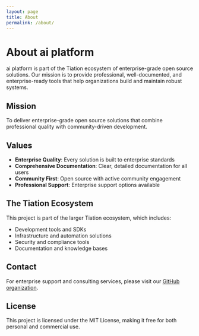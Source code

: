 ```yaml
---
layout: page
title: About
permalink: /about/
---
```


# About ai platform

ai platform is part of the Tiation ecosystem of enterprise-grade open source solutions. Our mission is to provide professional, well-documented, and enterprise-ready tools that help organizations build and maintain robust systems.

## Mission

To deliver enterprise-grade open source solutions that combine professional quality with community-driven development.

## Values

- **Enterprise Quality**: Every solution is built to enterprise standards
- **Comprehensive Documentation**: Clear, detailed documentation for all users
- **Community First**: Open source with active community engagement
- **Professional Support**: Enterprise support options available

## The Tiation Ecosystem

This project is part of the larger Tiation ecosystem, which includes:

- Development tools and SDKs
- Infrastructure and automation solutions
- Security and compliance tools
- Documentation and knowledge bases

## Contact

For enterprise support and consulting services, please visit our [GitHub organization](https://github.com/tiation).

## License

This project is licensed under the MIT License, making it free for both personal and commercial use.
